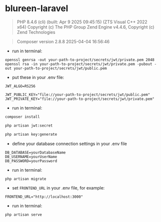# blureen-laravel

> PHP 8.4.6 (cli) (built: Apr 9 2025 09:45:15) (ZTS Visual C++ 2022 x64)
> Copyright (c) The PHP Group
> Zend Engine v4.4.6, Copyright (c) Zend Technologies

> Composer version 2.8.8 2025-04-04 16:56:46

- run in terminal:
```
openssl genrsa -out your-path-to-project/secrets/jwt/private.pem 2048
openssl rsa -in your-path-to-project/secrets/jwt/private.pem -pubout -out your-path-to-project/secrets/jwt/public.pem
```

- put these in your .env file:
```dotenv
JWT_ALGO=RS256

JWT_PUBLIC_KEY="file://your-path-to-project/secrets/jwt/public.pem"
JWT_PRIVATE_KEY="file://your-path-to-project/secrets/jwt/private.pem"
```

- run in terminal:
```bash
composer install
```

```bash
php artisan jwt:secret
```

```bash
php artisan key:generate
```

- define your database connection settings in your .env file
```dotenv
DB_DATABASE=yourDatabaseName
DB_USERNAME=yourUserName
DB_PASSWORD=yourPassword
```

- run in terminal:

```bash
php artisan migrate
```

- set `FRONTEND_URL` in your .env file, for example:
```dotenv
FRONTEND_URL="http://localhost:3000"
```

- run in terminal:

```bash
php artisan serve
```
